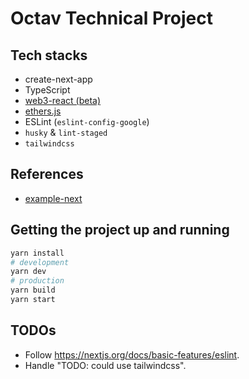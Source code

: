 
# Octav Technical Project

## Tech stacks

- create-next-app
- TypeScript
- [web3-react (beta)](https://github.com/NoahZinsmeister/web3-react)
- [ethers.js](https://github.com/ethers-io/ethers.js/)
- ESLint (`eslint-config-google`)
- `husky` & `lint-staged`
- `tailwindcss`

## References

- [example-next](https://github.com/NoahZinsmeister/web3-react/tree/main/packages/example-next)

## Getting the project up and running

```bash
yarn install
# development
yarn dev
# production
yarn build
yarn start
```

## TODOs
- Follow https://nextjs.org/docs/basic-features/eslint.
- Handle "TODO: could use tailwindcss".